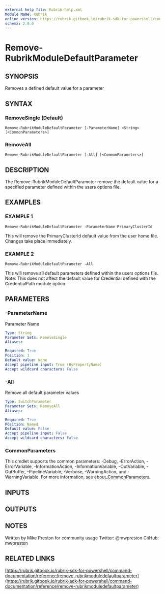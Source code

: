 ```yaml
---
external help file: Rubrik-help.xml
Module Name: Rubrik
online version: https://rubrik.gitbook.io/rubrik-sdk-for-powershell/command-documentation/reference/remove-rubrikmoduledefaultparameter
schema: 2.0.0
---
```


# Remove-RubrikModuleDefaultParameter

## SYNOPSIS
Removes a defined default value for a parameter

## SYNTAX

### RemoveSingle (Default)
```
Remove-RubrikModuleDefaultParameter [-ParameterName] <String> [<CommonParameters>]
```

### RemoveAll
```
Remove-RubrikModuleDefaultParameter [-All] [<CommonParameters>]
```

## DESCRIPTION
The Remove-RubrikModuleDefaultParameter remove the default value for a specified parameter defined within the users options file.

## EXAMPLES

### EXAMPLE 1
```
Remove-RubrikModuleDefaultParameter -ParameterName PrimaryClusterId
```

This will remove the PrimaryClusterId default value from the user home file.
Changes take place immediately.

### EXAMPLE 2
```
Remove-RubrikModuleDefaultParameter -All
```

This will remove all default parameters defined within the users options file.
Note: This does not affect the default value for Credential defined with the CredentialPath module option

## PARAMETERS

### -ParameterName
Parameter Name

```yaml
Type: String
Parameter Sets: RemoveSingle
Aliases:

Required: True
Position: 1
Default value: None
Accept pipeline input: True (ByPropertyName)
Accept wildcard characters: False
```

### -All
Remove all default parameter values

```yaml
Type: SwitchParameter
Parameter Sets: RemoveAll
Aliases:

Required: True
Position: Named
Default value: False
Accept pipeline input: False
Accept wildcard characters: False
```

### CommonParameters
This cmdlet supports the common parameters: -Debug, -ErrorAction, -ErrorVariable, -InformationAction, -InformationVariable, -OutVariable, -OutBuffer, -PipelineVariable, -Verbose, -WarningAction, and -WarningVariable. For more information, see [about_CommonParameters](http://go.microsoft.com/fwlink/?LinkID=113216).

## INPUTS

## OUTPUTS

## NOTES
Written by Mike Preston for community usage
Twitter: @mwpreston
GitHub: mwpreston

## RELATED LINKS

[https://rubrik.gitbook.io/rubrik-sdk-for-powershell/command-documentation/reference/remove-rubrikmoduledefaultparameter](https://rubrik.gitbook.io/rubrik-sdk-for-powershell/command-documentation/reference/remove-rubrikmoduledefaultparameter)

